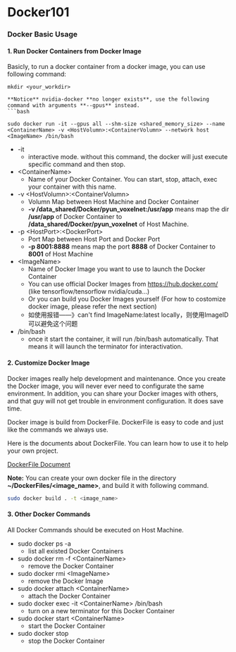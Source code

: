 # Docker101
### Docker Basic Usage
#### 1. Run Docker Containers from Docker Image
Basicly, to run a docker container from a docker image, you can use following command:
```
mkdir <your_workdir>

**Notice** nvidia-docker **no longer exists**, use the following command with arguments **--gpus** instead. 
​```bash

sudo docker run -it --gpus all --shm-size <shared_memory_size> --name <ContainerName> -v <HostVolumn>:<ContainerVolumn> --network host <ImageName> /bin/bash
```

* -it 
    * interactive mode. without this command, the docker will just execute specific command and then stop.
* \<ContainerName\> 
    * Name of your Docker Container. You can start, stop, attach, exec your container with this name.
* -v \<HostVolumn\>:\<ContainerVolumn\>
    * Volumn Map between Host Machine and Docker Container
    * **-v /data_shared/Docker/pyun_voxelnet:/usr/app** means map the dir **/usr/app** of Docker Container to **/data_shared/Docker/pyun_voxelnet** of Host Machine.
* -p \<HostPort\>:\<DockerPort\>
    * Port Map between Host Port and Docker Port
    * **-p 8001:8888** means map the port **8888** of Docker Container to **8001** of Host Machine
* \<ImageName\>
    * Name of Docker Image you want to use to launch the Docker Container
    * You can use official Docker Images from https://hub.docker.com/ (like tensorflow/tensorflow nvidia/cuda...)
    * Or you can build you Docker Images yourself (For how to costomize docker image, please refer the next section)
    * 如使用<ImageName>报错——》can't find ImageName:latest locally，则使用ImageID可以避免这个问题
* /bin/bash
    * once it start the container, it will run /bin/bash automatically. That means it will launch the terminator for interactivation.



#### 2. Customize Docker Image
Docker images really help development and maintenance. 
Once you create the Docker image, you will never ever need to configurate the same environment. 
In addition, you can share your Docker images with others, and that guy will not get trouble in environment configuration. It does save time.

Docker image is build from DockerFile. 
DockerFile is easy to code and just like the commands we always use.

Here is the documents about DockerFile. You can learn how to use it to help your own project.

[DockerFile Document](https://docs.docker.com/engine/reference/builder/)

**Note:**
You can create your own docker file in the directory **~/DockerFiles/<image_name>**, 
and build it with following command.
```sh
sudo docker build . -t <image_name>
```

#### 3. Other Docker Commands
All Docker Commands should be executed on Host Machine.
* sudo docker ps -a
    * list all existed Docker Containers
* sudo docker rm -f \<ContainerName\>
    * remove the Docker Container
* sudo docker rmi \<ImageName\>
    * remove the Docker Image
* sudo docker attach \<ContainerName\>
    * attach the Docker Container
* sudo docker exec -it \<ContainerName\> /bin/bash
    * turn on a new terminator for this Docker Container
* sudo docker start \<ContainerName\>
    * start the Docker Container
* sudo docker stop
    * stop the Docker Container
